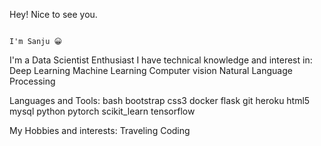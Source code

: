 Hey! Nice to see you.


                                                                        I'm Sanju 😀


I'm a Data Scientist Enthusiast
I have technical knowledge and interest in:
Deep Learning
Machine Learning
Computer vision
Natural Language Processing




Languages and Tools:
bash bootstrap css3 docker flask git heroku html5 mysql python pytorch scikit_learn tensorflow




My Hobbies and interests:
Traveling
Coding

